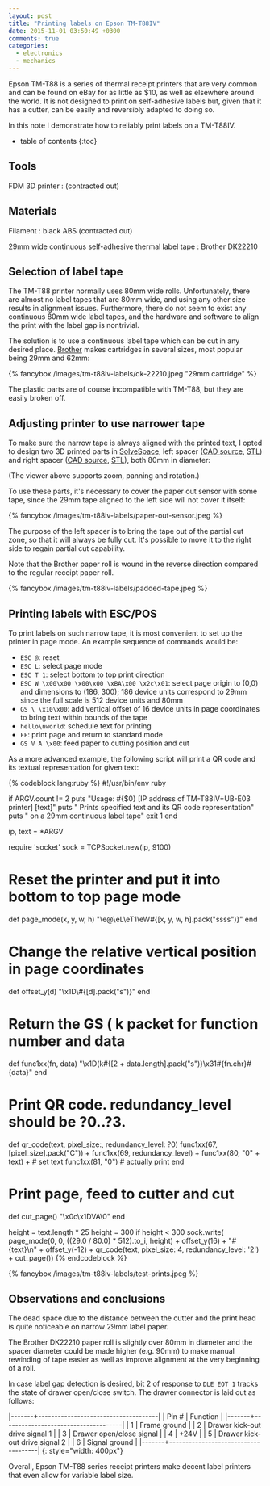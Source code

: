 ```yaml
---
layout: post
title: "Printing labels on Epson TM-T88IV"
date: 2015-11-01 03:50:49 +0300
comments: true
categories:
  - electronics
  - mechanics
---
```


Epson TM-T88 is a series of thermal receipt printers that are very common and
can be found on eBay for as little as $10, as well as elsewhere around
the world. It is not designed to print on self-adhesive labels but, given
that it has a cutter, can be easily and reversibly adapted to doing so.

In this note I demonstrate how to reliably print labels on a TM-T88IV.

<!--more-->

* table of contents
{:toc}

Tools
-----

FDM 3D printer
: (contracted out)

Materials
---------

Filament
: black ABS (contracted out)

29mm wide continuous self-adhesive thermal label tape
: Brother DK22210

Selection of label tape
-----------------------

The TM-T88 printer normally uses 80mm wide rolls. Unfortunately, there are
almost no label tapes that are 80mm wide, and using any other size results
in alignment issues. Furthermore, there do not seem to exist any continuous
80mm wide label tapes, and the hardware and software to align the print with
the label gap is nontrivial.

The solution is to use a continuous label tape which can be cut in any desired
place. [Brother][] makes cartridges in several sizes, most popular being
29mm and 62mm:

{% fancybox /images/tm-t88iv-labels/dk-22210.jpeg "29mm cartridge" %}

The plastic parts are of course incompatible with TM-T88, but they are easily
broken off.

[brother]: http://brother.com

Adjusting printer to use narrower tape
--------------------------------------

To make sure the narrow tape is always aligned with the printed text, I opted
to design two 3D printed parts in [SolveSpace][],
left spacer ([CAD source][left-spacer-slvs], [STL][left-spacer-stl]) and
right spacer ([CAD source][right-spacer-slvs], [STL][right-spacer-stl]),
both 80mm in diameter:

[solvespace]: http://github.com/whitequark/solvespace
[left-spacer-slvs]: /files/tm-t88iv-labels/spacer-left.slvs
[left-spacer-stl]: /files/tm-t88iv-labels/spacer-left.stl
[right-spacer-slvs]: /files/tm-t88iv-labels/spacer-right.slvs
[right-spacer-stl]: /files/tm-t88iv-labels/spacer-right.stl

<script type="text/javascript" src="/images/tm-t88iv-labels/spacer-left.js"></script>
<script type="text/javascript" id="three_js_spacer_left">
injectSolvespace('three_js_spacer_left', three_js_spacer_left, {width: 400, height: 300})
</script>

<script type="text/javascript" src="/images/tm-t88iv-labels/spacer-right.js"></script>
<script type="text/javascript" id="three_js_spacer_right">
injectSolvespace('three_js_spacer_right', three_js_spacer_right, {width: 400, height: 300})
</script>

(The viewer above supports zoom, panning and rotation.)

To use these parts, it's necessary to cover the paper out sensor with some tape,
since the 29mm tape aligned to the left side will not cover it itself:

{% fancybox /images/tm-t88iv-labels/paper-out-sensor.jpeg %}

The purpose of the left spacer is to bring the tape out of the partial cut zone,
so that it will always be fully cut. It's possible to move it to the right
side to regain partial cut capability.

Note that the Brother paper roll is wound in the reverse direction compared
to the regular receipt paper roll.

{% fancybox /images/tm-t88iv-labels/padded-tape.jpeg %}

Printing labels with ESC/POS
----------------------------

To print labels on such narrow tape, it is most convenient to set up
the printer in page mode. An example sequence of commands would be:

  * `ESC @`: reset
  * `ESC L`: select page mode
  * `ESC T 1`: select bottom to top print direction
  * `ESC W \x00\x00 \x00\x00 \xBA\x00 \x2c\x01`:
    select page origin to (0,0) and dimensions to (186, 300);
    186 device units correspond to 29mm since the full scale is 512 device
    units and 80mm
  * `GS \ \x10\x00`: add vertical offset of 16 device units in page coordinates
    to bring text within bounds of the tape
  * `hello\nworld`: schedule text for printing
  * `FF`: print page and return to standard mode
  * `GS V A \x00`: feed paper to cutting position and cut

As a more advanced example, the following script will print a QR code and
its textual representation for given text:

{% codeblock lang:ruby %}
#!/usr/bin/env ruby

if ARGV.count != 2
  puts "Usage: #{$0} [IP address of TM-T88IV+UB-E03 printer] [text]"
  puts "  Prints specified text and its QR code representation"
  puts "  on a 29mm continuous label tape"
  exit 1
end

ip, text = *ARGV

require 'socket'
sock = TCPSocket.new(ip, 9100)

# Reset the printer and put it into bottom to top page mode
def page_mode(x, y, w, h)
  "\e@\eL\eT1\eW#{[x, y, w, h].pack("ssss")}"
end

# Change the relative vertical position in page coordinates
def offset_y(d)
  "\x1D\\#{[d].pack("s")}"
end

# Return the GS ( k packet for function number and data
def func1xx(fn, data)
  "\x1D(k#{[2 + data.length].pack("s")}\x31#{fn.chr}#{data}"
end

# Print QR code. redundancy_level should be ?0..?3.
def qr_code(text, pixel_size:, redundancy_level: ?0)
  func1xx(67, [pixel_size].pack("C")) +
    func1xx(69, redundancy_level) +
    func1xx(80, "0" + text) + # set text
    func1xx(81, "0") # actually print
end

# Print page, feed to cutter and cut
def cut_page()
  "\x0c\x1DVA\0"
end

height = text.length * 25
height = 300 if height < 300
sock.write(
  page_mode(0, 0, ((29.0 / 80.0) * 512).to_i, height) +
  offset_y(16) +
  "#{text}\n" +
  offset_y(-12) +
  qr_code(text, pixel_size: 4, redundancy_level: '2') +
  cut_page())
{% endcodeblock %}

{% fancybox /images/tm-t88iv-labels/test-prints.jpeg %}

Observations and conclusions
----------------------------

The dead space due to the distance between the cutter and the print head
is quite noticeable on narrow 29mm label paper.

The Brother DK22210 paper roll is slightly over 80mm in diameter
and the spacer diameter could be made higher (e.g. 90mm) to make manual
rewinding of tape easier as well as improve alignment at
the very beginning of a roll.

In case label gap detection is desired, bit 2 of response to `DLE EOT 1`
tracks the state of drawer open/close switch. The drawer connector is
laid out as follows:

|-------+-------------------------------------|
| Pin # | Function                            |
|-------+-------------------------------------|
| 1     | Frame ground                        |
| 2     | Drawer kick-out drive signal 1      |
| 3     | Drawer open/close signal            |
| 4     | +24V                                |
| 5     | Drawer kick-out drive signal 2      |
| 6     | Signal ground                       |
|-------+-------------------------------------|
{: style="width: 400px"}

Overall, Epson TM-T88 series receipt printers make decent label printers that
even allow for variable label size.
